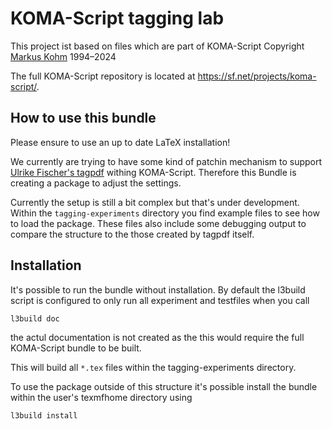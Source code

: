 # KOMA-Script tagging lab

This project ist based on files which are  part of KOMA-Script
Copyright [Markus Kohm](mailto:komascript@gmx.info) 1994–2024

The full KOMA-Script repository is located at https://sf.net/projects/koma-script/.

## How to use this bundle

Please ensure to use an up to date LaTeX installation!

We currently are trying to have some kind of patchin mechanism to support [Ulrike Fischer's tagpdf](https://github.com/latex3/tagpdf) withing KOMA-Script. Therefore this Bundle is creating a package to adjust the settings.

Currently the setup is still a bit complex but that's under development. Within the `tagging-experiments` directory you find example files to see how to load the package. These files also include some debugging output to compare the structure to the those created by tagpdf itself.

## Installation

It's possible to run the bundle without installation. By default the l3build script is configured to only run all experiment and testfiles when you call

```
l3build doc
```

the actul documentation is not created as the this would require the full KOMA-Script bundle to be built.

This will build all `*.tex` files within the tagging-experiments directory.

To use the package outside of this structure it's possible install the bundle within the user's texmfhome directory using

```
l3build install
```
